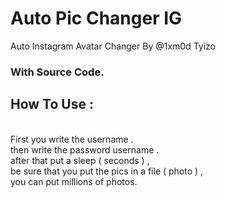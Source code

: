 # Auto Pic Changer IG
Auto Instagram Avatar Changer 
By @1xm0d Tyizo
<h3>With Source Code. </h3>
<h2> How To Use : </h2>
<br>
First you write the username .
<br>
then write the password username .
<br>
after that put a sleep ( seconds ) ,
<br>
be sure that you put the pics in a file ( photo ) ,
<br>
you can put millions of photos.


